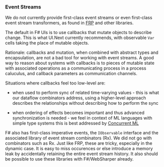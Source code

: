 ### Event Streams

We do not currently provide first-class event streams or even
first-class event stream transformers, as found in [FRP](FRP.md) and
other libraries.

The default in F# UIs is to use callbacks that mutate objects to
describe change.  This is what UI.Next currently recommends, with
observable `Var` cells taking the place of mutable objects.

Rationale: callbacks and mutation, when combined with abstract types
and encapsulation, are not a bad tool for working with event streams.
A good way to reason about systems with callbacks is to pieces of
mutable state with associated operations as a communicating process in
a process caluculus, and callback parameters as communication
channels.

Situations where callbacks feel too low-level are:

* when used to perform sync of related time-varying values - this is
  what our dataflow combinators address, using a higher-level approach
  describes the relationships without describing how to perform the
  sync

* when ordering of effects becomes important and thus advanced
  synchronization is needed - we feel in context of ML languages with
  simple type systems this is best addressed by [Concurrent
  ML](CML.md)

F# also has first-class imperative events, the `IObservable` interface
and the associated library of event stream combinators (Rx).  We did
not go with combinators such as Rx.  Just like FRP, these are tricky,
especially in the dynamic case.  It is easy to miss occurences or else
introduce a memory leak by accidentally retaining the entire event
stream history.  It also should be possible to use these libraries
with F#/WebSharper already.

